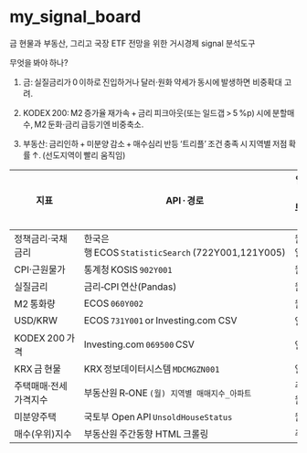 # my_signal_board
금 현물과 부동산, 그리고 국장 ETF 전망을 위한 거시경제 signal 분석도구

무엇을 봐야 하나?
1. 금: 실질금리가 0 이하로 진입하거나 달러·원화 약세가 동시에 발생하면 비중확대 고려.

2. KODEX 200: M2 증가율 재가속 + 금리 피크아웃(또는 일드갭 > 5 %p) 시에 분할매수, M2 둔화·금리 급등기엔 비중축소.

3. 부동산: 금리인하 + 미분양 감소 + 매수심리 반등 ‘트리플’ 조건 충족 시 지역별 저점 확률 ↑. (선도지역이 빨리 움직임)

| 지표           | API · 경로                                      | 업데이트 주기 |
| ------------ | --------------------------------------------- | ------- |
| 정책금리·국채금리    | 한국은행 ECOS `StatisticSearch` (722Y001,121Y005) | 월/일     |
| CPI·근원물가     | 통계청 KOSIS `902Y001`                           | 월       |
| 실질금리         | 금리‑CPI 연산(Pandas)                             | 월       |
| M2 통화량       | ECOS `060Y002`                                | 월       |
| USD/KRW      | ECOS `731Y001` or Investing.com CSV           | 일       |
| KODEX 200 가격 | Investing.com `069500` CSV                    | 일       |
| KRX 금 현물     | KRX 정보데이터시스템 `MDCMGZN001`                     | 일       |
| 주택매매·전세가격지수  | 부동산원 R‑ONE `(월) 지역별 매매지수_아파트`                 | 주·월     |
| 미분양주택        | 국토부 Open API `UnsoldHouseStatus`              | 월       |
| 매수(우위)지수     | 부동산원 주간동향 HTML 크롤링                            | 주       |
